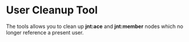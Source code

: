 # User Cleanup Tool

The tools allows you to clean up **jnt:ace** and **jnt:member** nodes which no longer reference a present user.

